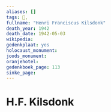 ```yaml
---
aliases: []
tags: 👤, 
fullname: "Henri Franciscus Kilsdonk"
death_year: 1942
death_date: 1942-05-03
wikipedia:
gedenkplaat: yes
holocaust_monument:
joods_monument:
oranjehotel:
gedenkboek_page: 113
sinke_page:
---
```


# H.F. Kilsdonk